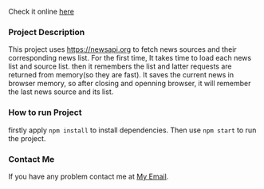 Check it online [here](https://news-reader-5b052.firebaseapp.com/)

### Project Description
This project uses https://newsapi.org to fetch news sources and their corresponding news list.
For the first time, It takes time to load each news list and source list. then it remembers the list and latter requests are returned from memory(so they are fast). It saves the current news in browser memory, so after closing and openning browser, it will remember the last news source and its list.

### How to run Project
firstly apply `npm install` to install dependencies. Then use `npm start` to run the project.

### Contact Me
If you have any problem contact me at [My Email](mailto:h.galeh@gmail.com).
